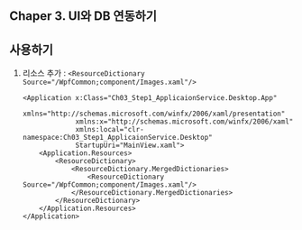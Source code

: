 ## Chaper 3. UI와 DB 연동하기

## 사용하기
1. 리소스 추가 : `<ResourceDictionary Source="/WpfCommon;component/Images.xaml"/>`
   ```xaml
   <Application x:Class="Ch03_Step1_ApplicaionService.Desktop.App"
                xmlns="http://schemas.microsoft.com/winfx/2006/xaml/presentation"
                xmlns:x="http://schemas.microsoft.com/winfx/2006/xaml"
                xmlns:local="clr-namespace:Ch03_Step1_ApplicaionService.Desktop"
                StartupUri="MainView.xaml">
       <Application.Resources>
           <ResourceDictionary>
               <ResourceDictionary.MergedDictionaries>
                   <ResourceDictionary Source="/WpfCommon;component/Images.xaml"/>
               </ResourceDictionary.MergedDictionaries>
           </ResourceDictionary>
       </Application.Resources>
   </Application>
   ```
